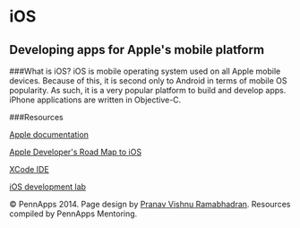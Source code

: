 <div class="hidden"><meta property="og:image" content="http://the-dining-philosophers.github.io/code-weekend/assets/img/logo.png"><link rel="shortcut icon" href="assets/images/favicon.png"><link rel="stylesheet" href="http://netdna.bootstrapcdn.com/font-awesome/4.0.3/css/font-awesome.css"><link rel="stylesheet" href='http://fonts.googleapis.com/css?family=Open+Sans:300italic,400italic,600italic,700italic,400,300,600,700' type='text/css'><link rel="stylesheet" href="assets/css/typography.css"><link rel="stylesheet" href="assets/css/markdown.css"></div>

iOS
============
Developing apps for Apple's mobile platform
--------------------------
###What is iOS?
iOS is mobile operating system used on all Apple mobile devices. Because of this, it is second only to Android in terms of mobile OS popularity. As such, it is a very popular platform to build and develop apps. iPhone applications are written in Objective-C.

###Resources

[Apple documentation](https://developer.apple.com/library/ios/documentation/iPhone/Conceptual/iPhoneOSProgrammingGuide/Introduction/Introduction.html)

[Apple Developer's Road Map to iOS](https://developer.apple.com/library/iOS/referencelibrary/GettingStarted/RoadMapiOS/index.html)

[XCode IDE](https://developer.apple.com/xcode/)

[iOS development lab](http://www.hongkiat.com/blog/ios-development-guide-part1/)




<div class="footer"><p>&copy; PennApps 2014. Page design by <a href="http://pvrnav.com">Pranav Vishnu Ramabhadran</a>. Resources compiled by PennApps Mentoring.</div>

<script src="http://code.jquery.com/jquery-1.11.0.min.js"></script>
<script src="assets/js/nav.js"></script>
<script src="assets/js/FlowType.js"></script>
<script type="text/javascript">
    $('body').flowtype({
        minimum   : 500,
        maximum   : 1000,
        minFont   : 16,
        maxFont   : 65,
        fontRatio : 40
    });
</script>
<script>
    $(window).load(function(){
        $('.loading').fadeOut('200');
    });
</script>
